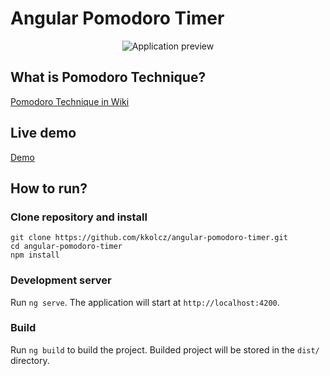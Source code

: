 # Angular Pomodoro Timer

<p align="center"><img src="https://github.com/kkolcz/angular-pomodoro-timer/assets/76699027/4922fcc7-aaee-4fbf-a3bd-4d69b161fa60" alt="Application preview"></p>

## What is Pomodoro Technique?

[Pomodoro Technique in Wiki](https://en.wikipedia.org/wiki/Pomodoro_Technique)

## Live demo
[Demo](https://angular-pomodoro.netlify.app/)

## How to run?

### Clone repository and install

```
git clone https://github.com/kkolcz/angular-pomodoro-timer.git
cd angular-pomodoro-timer
npm install
```

### Development server

Run `ng serve`.
The application will start at `http://localhost:4200`.

### Build

Run `ng build` to build the project.
Builded project will be stored in the `dist/` directory.
